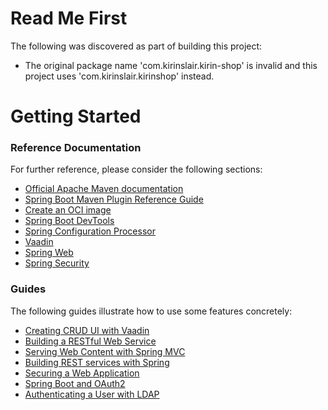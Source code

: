 # Read Me First
The following was discovered as part of building this project:

* The original package name 'com.kirinslair.kirin-shop' is invalid and this project uses 'com.kirinslair.kirinshop' instead.

# Getting Started

### Reference Documentation
For further reference, please consider the following sections:

* [Official Apache Maven documentation](https://maven.apache.org/guides/index.html)
* [Spring Boot Maven Plugin Reference Guide](https://docs.spring.io/spring-boot/docs/3.2.2/maven-plugin/reference/html/)
* [Create an OCI image](https://docs.spring.io/spring-boot/docs/3.2.2/maven-plugin/reference/html/#build-image)
* [Spring Boot DevTools](https://docs.spring.io/spring-boot/docs/3.2.2/reference/htmlsingle/index.html#using.devtools)
* [Spring Configuration Processor](https://docs.spring.io/spring-boot/docs/3.2.2/reference/htmlsingle/index.html#appendix.configuration-metadata.annotation-processor)
* [Vaadin](https://vaadin.com/docs)
* [Spring Web](https://docs.spring.io/spring-boot/docs/3.2.2/reference/htmlsingle/index.html#web)
* [Spring Security](https://docs.spring.io/spring-boot/docs/3.2.2/reference/htmlsingle/index.html#web.security)

### Guides
The following guides illustrate how to use some features concretely:

* [Creating CRUD UI with Vaadin](https://spring.io/guides/gs/crud-with-vaadin/)
* [Building a RESTful Web Service](https://spring.io/guides/gs/rest-service/)
* [Serving Web Content with Spring MVC](https://spring.io/guides/gs/serving-web-content/)
* [Building REST services with Spring](https://spring.io/guides/tutorials/rest/)
* [Securing a Web Application](https://spring.io/guides/gs/securing-web/)
* [Spring Boot and OAuth2](https://spring.io/guides/tutorials/spring-boot-oauth2/)
* [Authenticating a User with LDAP](https://spring.io/guides/gs/authenticating-ldap/)

